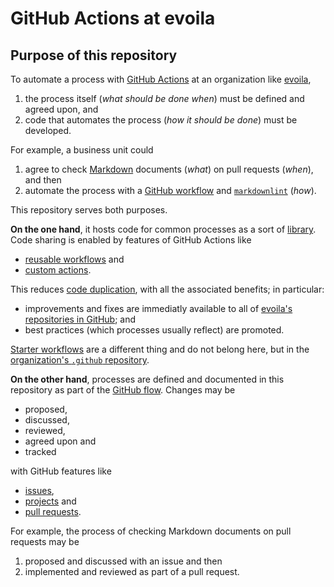 # GitHub Actions at evoila

## Purpose of this repository

To automate a process with [GitHub Actions](https://docs.github.com/en/actions) at an organization like [evoila](https://www.evoila.de/),

1. the process itself (_what should be done when_) must be defined and agreed upon, and
2. code that automates the process (_how it should be done_) must be developed.

For example, a business unit could

1. agree to check [Markdown](https://daringfireball.net/projects/markdown/) documents (_what_) on pull requests (_when_), and then
2. automate the process with a [GitHub workflow](https://docs.github.com/en/actions/using-workflows/about-workflows) and [`markdownlint`](https://github.com/DavidAnson/markdownlint) (_how_).

This repository serves both purposes.

**On the one hand**,
it hosts code for common processes as a sort of [library](https://en.wikipedia.org/wiki/Library_%28computing%29).
Code sharing is enabled by features of GitHub Actions like

- [reusable workflows](https://docs.github.com/en/actions/using-workflows/reusing-workflows) and
- [custom actions](https://docs.github.com/en/actions/creating-actions/about-custom-actions).

This reduces [code duplication](https://en.wikipedia.org/wiki/Duplicate_code),
with all the associated benefits; in particular:

- improvements and fixes are immediatly available to all of [evoila's repositories in GitHub](https://github.com/orgs/evoila/repositories); and
- best practices (which processes usually reflect) are promoted.

[Starter workflows](https://docs.github.com/en/actions/using-workflows/creating-starter-workflows-for-your-organization) are a different thing and do not belong here, but in the [organization's `.github` repository](https://github.com/evoila/.github).

**On the other hand**,
processes are defined and documented in this repository as part of the [GitHub flow](https://docs.github.com/en/get-started/quickstart/github-flow).
Changes may be

- proposed,
- discussed,
- reviewed,
- agreed upon and
- tracked

with GitHub features like

- [issues](https://docs.github.com/en/issues/tracking-your-work-with-issues/about-issues),
- [projects](https://docs.github.com/en/issues/planning-and-tracking-with-projects/learning-about-projects/about-projects) and
- [pull requests](https://docs.github.com/en/pull-requests/collaborating-with-pull-requests/proposing-changes-to-your-work-with-pull-requests/about-pull-requests).

For example, the process of checking Markdown documents on pull requests may be

1. proposed and discussed with an issue and then
2. implemented and reviewed as part of a pull request.

